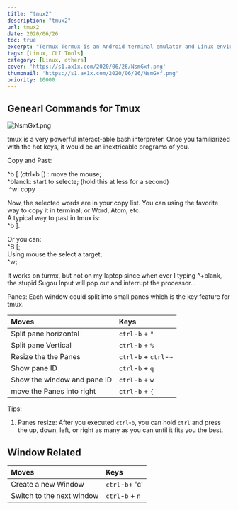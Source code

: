 ```yaml
---
title: "tmux2"
description: "tmux2"
url: tmux2
date: 2020/06/26
toc: true
excerpt: "Termux Termux is an Android terminal emulator and Linux environment app that works directly with no rooting or setup required. A minimal base system is installed automatically - additional packages are available using the APT package manager. Read the wiki to learn more..."
tags: [Linux, CLI Tools]
category: [Linux, others]
cover: 'https://s1.ax1x.com/2020/06/26/NsmGxf.png'
thumbnail: 'https://s1.ax1x.com/2020/06/26/NsmGxf.png'
priority: 10000
---
```


## Genearl Commands for Tmux 

![NsmGxf.png](https://s1.ax1x.com/2020/06/26/NsmGxf.png)

tmux is a very powerful interact-able bash interpreter. Once you familiarized with the hot keys, it would be an inextricable programs of you.

Copy and Past:

^b [ (ctrl+b [) : move the mouse;<br />^blanck: start to selecte; (hold this at less for a second)<br /> ^w: copy

Now, the selected words are in your copy list. You can using the favorite way to copy it in terminal, or Word, Atom, etc.<br />A typical way to past in tmux is:<br />^b ].


Or you can:<br />^B [;<br />Using mouse the select a target;<br />^w;

It works on turmx, but not on my laptop since when ever I typing ^+blank, the stupid Sugou Input will pop out and interrupt the processor...

Panes: Each window could split into small panes which is the key feature for tmux.

| Moves    | Keys     |
| :------------- | :------------- |
| Split pane horizontal | `ctrl`-`b` + `"` |
| Split pane Vertical| `ctrl`-`b` + `%` |
| Resize the the Panes | `ctrl`-`b` + `ctrl`-`→` |
| Show pane ID| `ctrl`-`b` + `q`|
| Show the window and pane ID| `ctrl`-`b` + `w`|
| move the Panes into right| `ctrl`-`b` + `{ `|


Tips:
1. Panes resize:
    After you executed `ctrl`-`b`, you can hold `ctrl` and press the up, down, left, or right as many as you can until it fits you the best.

## Window Related

| Moves| Keys|
|:-----|:-----|
| Create a new Window|`ctrl`-`b`+ 'c'|
| Switch to the next window| `ctrl`-`b` + `n`|
